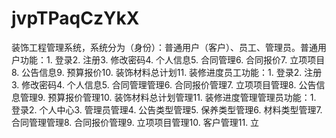# jvpTPaqCzYkX
装饰工程管理系统，系统分为（身份）：普通用户（客户）、员工、管理员。普通用户功能：1. 登录2. 注册3. 修改密码4. 个人信息5. 合同管理6. 合同报价7. 立项项目8. 公告信息9. 预算报价10. 装饰材料总计划11. 装修进度员工功能：1. 登录2. 注册3. 修改密码4. 个人信息5. 合同管理管理6. 合同报价管理7. 立项项目管理8. 公告信息管理9. 预算报价管理10. 装饰材料总计划管理11. 装修进度管理管理员功能：1. 登录2. 个人中心3. 管理员管理4. 公告类型管理5. 保养类型管理6. 材料类型管理7. 合同管理管理8. 合同报价管理9. 立项项目管理10. 客户管理11. 立
